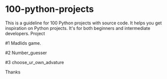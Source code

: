# 100-python-projects
This is a guideline for 100 Python projects with source code.
It helps you get inspiration on Python projects.
It's for both beginners and intermediate developers.
Project 

#1 Madlids game.

#2 Number_guesser

#3 choose_ur_own_advature

Thanks
